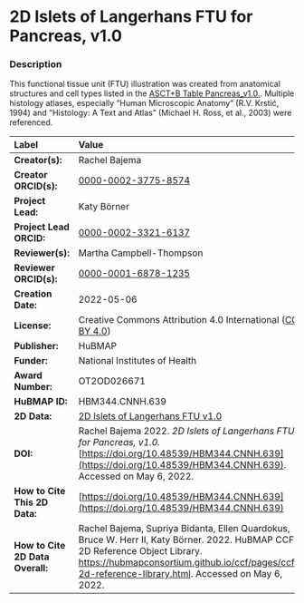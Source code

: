 # 2D Islets of Langerhans FTU for Pancreas, v1.0

### Description
This functional tissue unit (FTU) illustration was created from anatomical structures and cell types listed in the [ASCT+B Table Pancreas_v1.0.](https://doi.org/10.48539/HBM332.TMXM.592). Multiple histology atlases, especially “Human Microscopic Anatomy” (R.V. Krstić, 1994) and “Histology: A Text and Atlas” (Michael H. Ross, et al., 2003) were referenced.



| Label | Value |
| :------------- |:-------------|
| **Creator(s):** | Rachel Bajema |
| **Creator ORCID(s):** | [0000-0002-3775-8574](https://orcid.org/0000-0002-3775-8574) |
| **Project Lead:** | Katy B&ouml;rner |
| **Project Lead ORCID:** | [0000-0002-3321-6137](https://orcid.org/0000-0002-3321-6137) |
| **Reviewer(s):** |Martha Campbell-Thompson |
| **Reviewer ORCID(s):** | [0000-0001-6878-1235](https://orcid.org/0000-0001-6878-1235) |
| **Creation Date:** | 2022-05-06 |
| **License:** | Creative Commons Attribution 4.0 International ([CC BY 4.0](https://creativecommons.org/licenses/by/4.0/)) |
| **Publisher:** | HuBMAP |
| **Funder:** | National Institutes of Health |
| **Award Number:** | OT2OD026671 |
| **HuBMAP ID:** | HBM344.CNNH.639 |
| **2D Data:** | [2D Islets of Langerhans FTU v1.0](https://hubmapconsortium.github.io/ccf-releases/v1.2/2d-ftu/islets_langerhans_pancreas.svg) |
| **DOI:** | Rachel Bajema 2022. *2D Islets of Langerhans FTU for Pancreas, v1.0.* [https://doi.org/10.48539/HBM344.CNNH.639](https://doi.org/10.48539/HBM344.CNNH.639). Accessed on May 6, 2022. |
| **How to Cite This 2D Data:** | [https://doi.org/10.48539/HBM344.CNNH.639](https://doi.org/10.48539/HBM344.CNNH.639) |
| **How to Cite 2D Data Overall:** | Rachel Bajema, Supriya Bidanta, Ellen Quardokus,  Bruce W. Herr II, Katy Börner. 2022. HuBMAP CCF 2D Reference Object Library. https://hubmapconsortium.github.io/ccf/pages/ccf-2d-reference-library.html. Accessed on May 6, 2022. |
